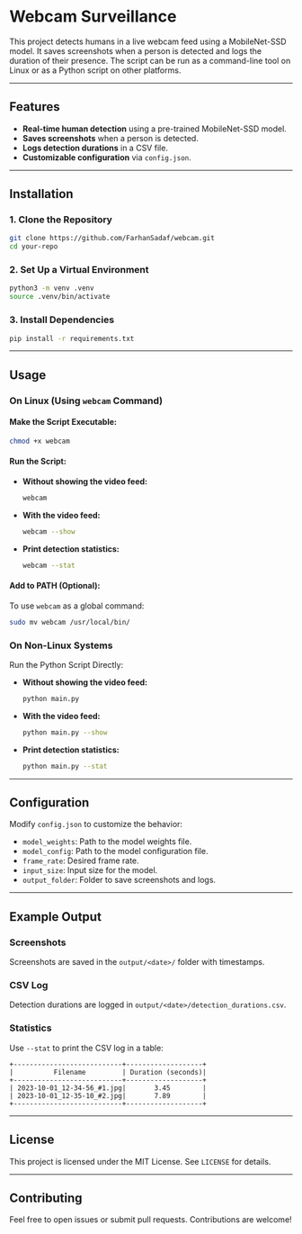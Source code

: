 # Webcam Surveillance

This project detects humans in a live webcam feed using a MobileNet-SSD model. It saves screenshots when a person is detected and logs the duration of their presence. The script can be run as a command-line tool on Linux or as a Python script on other platforms.

---

## Features

- **Real-time human detection** using a pre-trained MobileNet-SSD model.
- **Saves screenshots** when a person is detected.
- **Logs detection durations** in a CSV file.
- **Customizable configuration** via `config.json`.

---

## Installation

### 1. Clone the Repository
```bash
git clone https://github.com/FarhanSadaf/webcam.git
cd your-repo
```

### 2. Set Up a Virtual Environment
```bash
python3 -m venv .venv
source .venv/bin/activate
```

### 3. Install Dependencies
```bash
pip install -r requirements.txt
```

---

## Usage

### On Linux (Using `webcam` Command)

#### Make the Script Executable:
```bash
chmod +x webcam
```

#### Run the Script:

- **Without showing the video feed:**
  ```bash
  webcam
  ```

- **With the video feed:**
  ```bash
  webcam --show
  ```

- **Print detection statistics:**
  ```bash
  webcam --stat
  ```

#### Add to PATH (Optional):
To use `webcam` as a global command:
```bash
sudo mv webcam /usr/local/bin/
```

### On Non-Linux Systems

Run the Python Script Directly:

- **Without showing the video feed:**
  ```bash
  python main.py
  ```

- **With the video feed:**
  ```bash
  python main.py --show
  ```

- **Print detection statistics:**
  ```bash
  python main.py --stat
  ```

---

## Configuration

Modify `config.json` to customize the behavior:

- `model_weights`: Path to the model weights file.
- `model_config`: Path to the model configuration file.
- `frame_rate`: Desired frame rate.
- `input_size`: Input size for the model.
- `output_folder`: Folder to save screenshots and logs.

---

## Example Output

### Screenshots
Screenshots are saved in the `output/<date>/` folder with timestamps.

### CSV Log
Detection durations are logged in `output/<date>/detection_durations.csv`.

### Statistics
Use `--stat` to print the CSV log in a table:
```
+---------------------------+-------------------+
|          Filename         | Duration (seconds)|
+---------------------------+-------------------+
| 2023-10-01_12-34-56_#1.jpg|       3.45        |
| 2023-10-01_12-35-10_#2.jpg|       7.89        |
+---------------------------+-------------------+
```

---

## License

This project is licensed under the MIT License. See `LICENSE` for details.

---

## Contributing

Feel free to open issues or submit pull requests. Contributions are welcome!
